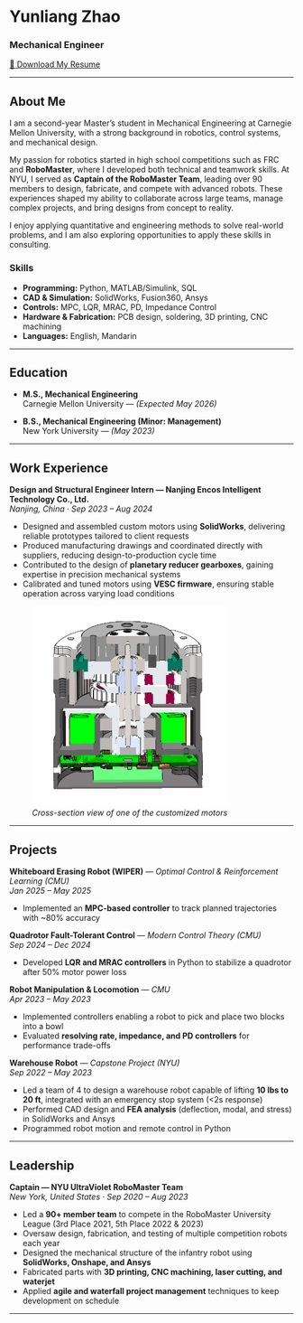 # Yunliang Zhao  
### Mechanical Engineer  

[📄 Download My Resume](assets/Yunliang_Zhao_Resume.pdf)

---

## About Me  
I am a second-year Master’s student in Mechanical Engineering at Carnegie Mellon University, with a strong background in robotics, control systems, and mechanical design.  

My passion for robotics started in high school competitions such as FRC and **RoboMaster**, where I developed both technical and teamwork skills. At NYU, I served as **Captain of the RoboMaster Team**, leading over 90 members to design, fabricate, and compete with advanced robots. These experiences shaped my ability to collaborate across large teams, manage complex projects, and bring designs from concept to reality.  

I enjoy applying quantitative and engineering methods to solve real-world problems, and I am also exploring opportunities to apply these skills in consulting.  

### Skills  
- **Programming:** Python, MATLAB/Simulink, SQL  
- **CAD & Simulation:** SolidWorks, Fusion360, Ansys  
- **Controls:** MPC, LQR, MRAC, PD, Impedance Control  
- **Hardware & Fabrication:** PCB design, soldering, 3D printing, CNC machining  
- **Languages:** English, Mandarin  

---

## Education  

- **M.S., Mechanical Engineering**  
  Carnegie Mellon University — *(Expected May 2026)*  

- **B.S., Mechanical Engineering (Minor: Management)**  
  New York University — *(May 2023)*  

---

## Work Experience  

**Design and Structural Engineer Intern — Nanjing Encos Intelligent Technology Co., Ltd.**  
_Nanjing, China · Sep 2023 – Aug 2024_  
- Designed and assembled custom motors using **SolidWorks**, delivering reliable prototypes tailored to client requests  
- Produced manufacturing drawings and coordinated directly with suppliers, reducing design-to-production cycle time  
- Contributed to the design of **planetary reducer gearboxes**, gaining expertise in precision mechanical systems  
- Calibrated and tuned motors using **VESC firmware**, ensuring stable operation across varying load conditions  

<figure>
  <img src="/assets/Cross_Section_View_of_Custom_Motor.png" alt="Custom Motor" width="350"/>
  <figcaption><em>Cross-section view of one of the customized motors</em></figcaption>
</figure>

---

## Projects  

**Whiteboard Erasing Robot (WIPER)** — *Optimal Control & Reinforcement Learning (CMU)*  
_Jan 2025 – May 2025_  
- Implemented an **MPC-based controller** to track planned trajectories with ~80% accuracy  

**Quadrotor Fault-Tolerant Control** — *Modern Control Theory (CMU)*  
_Sep 2024 – Dec 2024_  
- Developed **LQR and MRAC controllers** in Python to stabilize a quadrotor after 50% motor power loss  

**Robot Manipulation & Locomotion** — *CMU*  
_Apr 2023 – May 2023_  
- Implemented controllers enabling a robot to pick and place two blocks into a bowl  
- Evaluated **resolving rate, impedance, and PD controllers** for performance trade-offs  

**Warehouse Robot** — *Capstone Project (NYU)*  
_Sep 2022 – May 2023_  
- Led a team of 4 to design a warehouse robot capable of lifting **10 lbs to 20 ft**, integrated with an emergency stop system (<2s response)  
- Performed CAD design and **FEA analysis** (deflection, modal, and stress) in SolidWorks and Ansys  
- Programmed robot motion and remote control in Python  

---

## Leadership  

**Captain — NYU UltraViolet RoboMaster Team**  
_New York, United States · Sep 2020 – Aug 2023_  
- Led a **90+ member team** to compete in the RoboMaster University League (3rd Place 2021, 5th Place 2022 & 2023)  
- Oversaw design, fabrication, and testing of multiple competition robots each year  
- Designed the mechanical structure of the infantry robot using **SolidWorks, Onshape, and Ansys**  
- Fabricated parts with **3D printing, CNC machining, laser cutting, and waterjet**  
- Applied **agile and waterfall project management** techniques to keep development on schedule  

---
